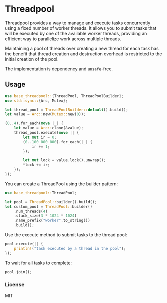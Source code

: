 # Threadpool
Threadpool provides a way to manage and execute tasks concurrently using a fixed number of worker threads. It allows you to submit tasks that will be executed by one of the available worker threads, providing an efficient way to parallelize work across multiple threads.

Maintaining a pool of threads over creating a new thread for each task has the benefit that thread creation and destruction overhead is restricted to the initial creation of the pool.

The implementation is dependency and `unsafe`-free.

## Usage
```rust
use base_threadpool::{ThreadPool, ThreadPoolBuilder};
use std::sync::{Arc, Mutex};

let thread_pool = ThreadPoolBuilder::default().build();
let value = Arc::new(Mutex::new(0));

(0..4).for_each(move |_| {
    let value = Arc::clone(&value);
    thread_pool.execute(move || {
        let mut ir = 0;
        (0..100_000_000).for_each(|_| {
            ir += 1;
        });

        let mut lock = value.lock().unwrap();
        *lock += ir;
    });
});
```

You can create a ThreadPool using the builder pattern:

```rust
use base_threadpool::ThreadPool;

let pool = ThreadPool::builder().build();
let custom_pool = ThreadPool::builder()
    .num_threads(4)
    .stack_size(3 * 1024 * 1024)
    .name_prefix("worker".to_string())
    .build();
```

Use the execute method to submit tasks to the thread pool:
```rust
pool.execute(|| {
    println!("task executed by a thread in the pool");
});
```

To wait for all tasks to complete:
```rust
pool.join();
```

### License
MIT